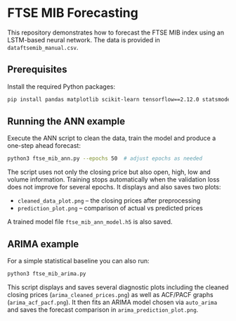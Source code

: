# FTSE MIB Forecasting

This repository demonstrates how to forecast the FTSE MIB index using
an LSTM-based neural network.
The data is provided in `dataftsemib_manual.csv`.

## Prerequisites

Install the required Python packages:

```bash
pip install pandas matplotlib scikit-learn tensorflow==2.12.0 statsmodels pmdarima
```

## Running the ANN example

Execute the ANN script to clean the data, train the model and produce a
one-step ahead forecast:

```bash
python3 ftse_mib_ann.py --epochs 50  # adjust epochs as needed
```

The script uses not only the closing price but also open, high, low and
volume information.  Training stops automatically when the validation
loss does not improve for several epochs.  It displays and also saves
two plots:

- `cleaned_data_plot.png` – the closing prices after preprocessing
- `prediction_plot.png` – comparison of actual vs predicted prices

A trained model file `ftse_mib_ann_model.h5` is also saved.

## ARIMA example

For a simple statistical baseline you can also run:

```bash
python3 ftse_mib_arima.py
```

This script displays and saves several diagnostic plots including the cleaned closing
prices (`arima_cleaned_prices.png`) as well as ACF/PACF graphs
(`arima_acf_pacf.png`). It then fits an ARIMA model chosen via `auto_arima` and
saves the forecast comparison in `arima_prediction_plot.png`.

